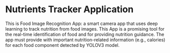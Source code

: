 # Nutrients Tracker Application 
This is Food Image Recognition App: a smart camera app that uses deep learning to track nutrition from food images. This App is a promising tool for the real-time identification of food and for providing nutrition guidance. The app must provide with important nutrition-related information (e.g., calories) for each food component detected by YOLOV3 model.
